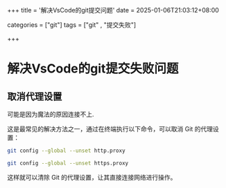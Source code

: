 +++
title = '解决VsCode的git提交问题'
date = 2025-01-06T21:03:12+08:00



categories = ["git"] 
tags = ["git" , "提交失败"]

+++



# 解决VsCode的git提交失败问题



## 取消代理设置

可能是因为魔法的原因连接不上.   

这是最常见的解决方法之一，通过在终端执行以下命令，可以取消 Git 的代理设置：

```bash
git config --global --unset http.proxy 
```

```bash
git config --global --unset https.proxy
```

这样就可以清除 Git 的代理设置，让其直接连接网络进行操作。





